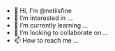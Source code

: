 - 👋 Hi, I’m @netiisfine
- 👀 I’m interested in ...
- 🌱 I’m currently learning ...
- 💞️ I’m looking to collaborate on ...
- 📫 How to reach me ...

<!---
netiisfine/netiisfine is a ✨ special ✨ repository because its `README.md` (this file) appears on your GitHub profile.
You can click the Preview link to take a look at your changes.
--->
